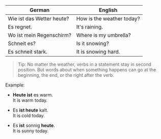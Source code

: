 | German | English |
|--------|---------|
| Wie ist das Wetter heute? | How is the weather today? |
| Es regnet. | It's raining. |
| Wo ist mein Regenschirm? | Where is my umbrella? |
| Schneit es? | Is it snowing? |
| Es schneit stark. | It is snowing hard. |

> Tip: No matter the weather, verbs in a statement stay in second position. But words about when something happens can go at the beginning, the end, or the right after the verb.

Example:

- **Heute ist** es warm.<br>
It is warm today.

- Es **ist heute** kalt.<br>
It is cold today.

- Es **ist** sonnig **heute**.<br>
It is sunny today.
